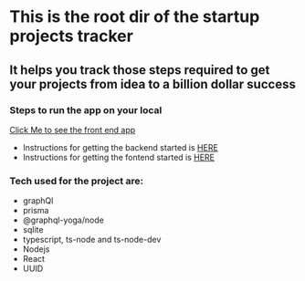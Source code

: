 # This is the root dir of the startup projects tracker

## It helps you track those steps required to get your projects from idea to a billion dollar success

### Steps to run the app on your local

[Click Me to see the front end app](https://magnificent-blancmange-eb1f23.netlify.app/)

- Instructions for getting the backend started is [HERE](https://github.com/tunedev/startup-progress-tracker/tree/main/backend#readme)
- Instructions for getting the fontend started is [HERE](https://github.com/tunedev/startup-progress-tracker/tree/main/frontend#readme)

### Tech used for the project are:

- graphQl
- prisma
- @graphql-yoga/node
- sqlite
- typescript, ts-node and ts-node-dev
- Nodejs
- React
- UUID
